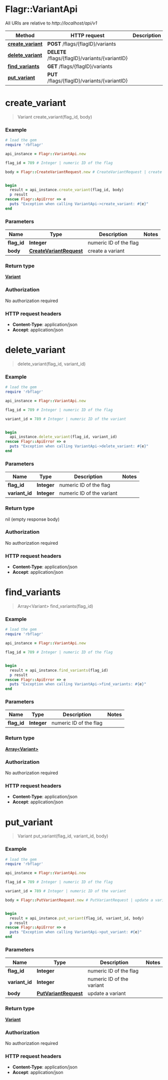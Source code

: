 # Flagr::VariantApi

All URIs are relative to *http://localhost/api/v1*

Method | HTTP request | Description
------------- | ------------- | -------------
[**create_variant**](VariantApi.md#create_variant) | **POST** /flags/{flagID}/variants | 
[**delete_variant**](VariantApi.md#delete_variant) | **DELETE** /flags/{flagID}/variants/{variantID} | 
[**find_variants**](VariantApi.md#find_variants) | **GET** /flags/{flagID}/variants | 
[**put_variant**](VariantApi.md#put_variant) | **PUT** /flags/{flagID}/variants/{variantID} | 


# **create_variant**
> Variant create_variant(flag_id, body)



### Example
```ruby
# load the gem
require 'rbflagr'

api_instance = Flagr::VariantApi.new

flag_id = 789 # Integer | numeric ID of the flag

body = Flagr::CreateVariantRequest.new # CreateVariantRequest | create a variant


begin
  result = api_instance.create_variant(flag_id, body)
  p result
rescue Flagr::ApiError => e
  puts "Exception when calling VariantApi->create_variant: #{e}"
end
```

### Parameters

Name | Type | Description  | Notes
------------- | ------------- | ------------- | -------------
 **flag_id** | **Integer**| numeric ID of the flag | 
 **body** | [**CreateVariantRequest**](CreateVariantRequest.md)| create a variant | 

### Return type

[**Variant**](Variant.md)

### Authorization

No authorization required

### HTTP request headers

 - **Content-Type**: application/json
 - **Accept**: application/json



# **delete_variant**
> delete_variant(flag_id, variant_id)



### Example
```ruby
# load the gem
require 'rbflagr'

api_instance = Flagr::VariantApi.new

flag_id = 789 # Integer | numeric ID of the flag

variant_id = 789 # Integer | numeric ID of the variant


begin
  api_instance.delete_variant(flag_id, variant_id)
rescue Flagr::ApiError => e
  puts "Exception when calling VariantApi->delete_variant: #{e}"
end
```

### Parameters

Name | Type | Description  | Notes
------------- | ------------- | ------------- | -------------
 **flag_id** | **Integer**| numeric ID of the flag | 
 **variant_id** | **Integer**| numeric ID of the variant | 

### Return type

nil (empty response body)

### Authorization

No authorization required

### HTTP request headers

 - **Content-Type**: application/json
 - **Accept**: application/json



# **find_variants**
> Array&lt;Variant&gt; find_variants(flag_id)



### Example
```ruby
# load the gem
require 'rbflagr'

api_instance = Flagr::VariantApi.new

flag_id = 789 # Integer | numeric ID of the flag


begin
  result = api_instance.find_variants(flag_id)
  p result
rescue Flagr::ApiError => e
  puts "Exception when calling VariantApi->find_variants: #{e}"
end
```

### Parameters

Name | Type | Description  | Notes
------------- | ------------- | ------------- | -------------
 **flag_id** | **Integer**| numeric ID of the flag | 

### Return type

[**Array&lt;Variant&gt;**](Variant.md)

### Authorization

No authorization required

### HTTP request headers

 - **Content-Type**: application/json
 - **Accept**: application/json



# **put_variant**
> Variant put_variant(flag_id, variant_id, body)



### Example
```ruby
# load the gem
require 'rbflagr'

api_instance = Flagr::VariantApi.new

flag_id = 789 # Integer | numeric ID of the flag

variant_id = 789 # Integer | numeric ID of the variant

body = Flagr::PutVariantRequest.new # PutVariantRequest | update a variant


begin
  result = api_instance.put_variant(flag_id, variant_id, body)
  p result
rescue Flagr::ApiError => e
  puts "Exception when calling VariantApi->put_variant: #{e}"
end
```

### Parameters

Name | Type | Description  | Notes
------------- | ------------- | ------------- | -------------
 **flag_id** | **Integer**| numeric ID of the flag | 
 **variant_id** | **Integer**| numeric ID of the variant | 
 **body** | [**PutVariantRequest**](PutVariantRequest.md)| update a variant | 

### Return type

[**Variant**](Variant.md)

### Authorization

No authorization required

### HTTP request headers

 - **Content-Type**: application/json
 - **Accept**: application/json



